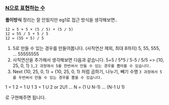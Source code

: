 ### [N으로 표현하는 수](https://programmers.co.kr/learn/courses/30/lessons/42895)

**풀이방식**
정리는 잘 안됬지만 eg1로 접근 방식을 생각해보면..

```
12 = 5 + 5 + (5 / 5) + (5 / 5)
12 = 55 / 5 + 5 / 5
12 = (55 + 5) / 5
```

1. 5로 만들 수 있는 경우를 만들어봅니다. (사칙연산 제외, 최대 8까지)
   5, 55, 555, ... 55555555
2. 사칙연산을 추가해서 생각해보면 다음과 같습니다.
   5+5 / 5\*5 / 5-5 / 5/5 => {10, 25, 0, 1}
   `1,2 과정에서 5를 한번써서 만들 수 있는 경우를 뽑아볼 수 있습니다.`
3. Next
   {10, 25, 0, 1} + {10, 25, 0, 1} 처럼 곱하기, 나누기, 빼기 수행
   `3 과정에서 5를 두번써서 만들 수 있는 경우를 뽑을 수 있습니다.`

1 = 1
2 = 1 U 1
3 = 1 U 2 or 2U1
...
N = (1 U N-1) ... (N-1 U 1)

로 구현해주면 됩니다.
